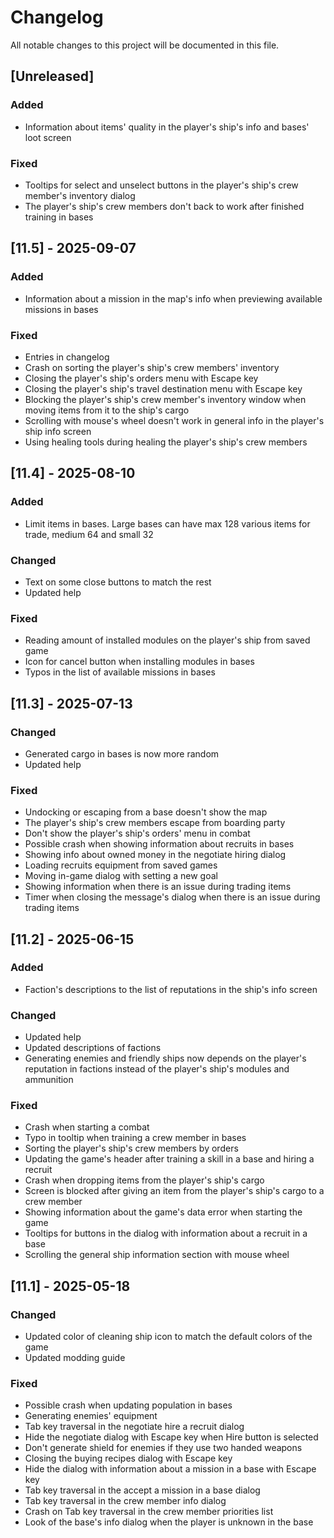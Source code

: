 # Changelog
All notable changes to this project will be documented in this file.

## [Unreleased]

### Added
- Information about items' quality in the player's ship's info and bases' loot
  screen

### Fixed
- Tooltips for select and unselect buttons in the player's ship's crew member's
  inventory dialog
- The player's ship's crew members don't back to work after finished training
  in bases

## [11.5] - 2025-09-07

### Added
- Information about a mission in the map's info when previewing available
  missions in bases

### Fixed
- Entries in changelog
- Crash on sorting the player's ship's crew members' inventory
- Closing the player's ship's orders menu with Escape key
- Closing the player's ship's travel destination menu with Escape key
- Blocking the player's ship's crew member's inventory window when moving
  items from it to the ship's cargo
- Scrolling with mouse's wheel doesn't work in general info in the player's
  ship info screen
- Using healing tools during healing the player's ship's crew members

## [11.4] - 2025-08-10

### Added
- Limit items in bases. Large bases can have max 128 various items for trade,
  medium 64 and small 32

### Changed
- Text on some close buttons to match the rest
- Updated help

### Fixed
- Reading amount of installed modules on the player's ship from saved game
- Icon for cancel button when installing modules in bases
- Typos in the list of available missions in bases

## [11.3] - 2025-07-13

### Changed
- Generated cargo in bases is now more random
- Updated help

### Fixed
- Undocking or escaping from a base doesn't show the map
- The player's ship's crew members escape from boarding party
- Don't show the player's ship's orders' menu in combat
- Possible crash when showing information about recruits in bases
- Showing info about owned money in the negotiate hiring dialog
- Loading recruits equipment from saved games
- Moving in-game dialog with setting a new goal
- Showing information when there is an issue during trading items
- Timer when closing the message's dialog when there is an issue during trading
  items

## [11.2] - 2025-06-15

### Added
- Faction's descriptions to the list of reputations in the ship's info screen

### Changed
- Updated help
- Updated descriptions of factions
- Generating enemies and friendly ships now depends on the player's reputation
  in factions instead of the player's ship's modules and ammunition

### Fixed
- Crash when starting a combat
- Typo in tooltip when training a crew member in bases
- Sorting the player's ship's crew members by orders
- Updating the game's header after training a skill in a base and hiring a
  recruit
- Crash when dropping items from the player's ship's cargo
- Screen is blocked after giving an item from the player's ship's cargo to a
  crew member
- Showing information about the game's data error when starting the game
- Tooltips for buttons in the dialog with information about a recruit in a
  base
- Scrolling the general ship information section with mouse wheel

## [11.1] - 2025-05-18

### Changed
- Updated color of cleaning ship icon to match the default colors of the
  game
- Updated modding guide

### Fixed
- Possible crash when updating population in bases
- Generating enemies' equipment
- Tab key traversal in the negotiate hire a recruit dialog
- Hide the negotiate dialog with Escape key when Hire button is selected
- Don't generate shield for enemies if they use two handed weapons
- Closing the buying recipes dialog with Escape key
- Hide the dialog with information about a mission in a base with Escape key
- Tab key traversal in the accept a mission in a base dialog
- Tab key traversal in the crew member info dialog
- Crash on Tab key traversal in the crew member priorities list
- Look of the base's info dialog when the player is unknown in the base
